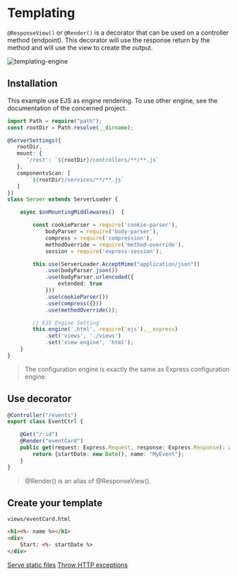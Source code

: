 # Templating

`@ResponseView()` or `@Render()` is a decorator that can be used on a controller method (endpoint).
This decorator will use the response return by the method and will use the view to create the output.

![templating-engine](_media/templating-engine.png)

## Installation
This example use EJS as engine rendering. To use other engine, see the documentation of the concerned project. 
```typescript
import Path = require("path");
const rootDir = Path.resolve(__dirname);

@ServerSettings({
   rootDir,
   mount: {
      '/rest': `${rootDir}/controllers/**/**.js`
   },
   componentsScan: [
       `${rootDir}/services/**/**.js`
   ]
})
class Server extends ServerLoader {

    async $onMountingMiddlewares()  {

        const cookieParser = require('cookie-parser'),
            bodyParser = require('body-parser'),
            compress = require('compression'),
            methodOverride = require('method-override'),
            session = require('express-session');

        this.use(ServerLoader.AcceptMime("application/json"))
            .use(bodyParser.json())
            .use(bodyParser.urlencoded({
                extended: true
            }))
            .use(cookieParser())
            .use(compress({}))
            .use(methodOverride());

        // EJS Engine Setting
        this.engine('.html', require('ejs').__express)
            .set('views', './views')
            .set('view engine', 'html');
    }
}
```

> The configuration engine is exactly the same as Express configuration engine. 

## Use decorator

```typescript
@Controller("/events")
export class EventCtrl {

    @Get("/:id")
    @Render("eventCard")
    public get(request: Express.Request, response: Express.Response): any {
        return {startDate: new Date(), name: "MyEvent"};
    }
}
```
> @Render() is an alias of @ResponseView().

## Create your template

`views/eventCard.html`
```html
<h1><%- name %></h1>
<div>
    Start: <%- startDate %>
</div>
```

<div class="guide-links">
<a href="/#/tutorials/serve-static-files">Serve static files</a>
<a href="/#/tutorials/throw-http-exceptions">Throw HTTP exceptions</a>
</div>